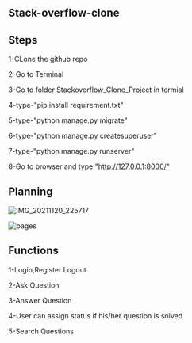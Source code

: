 ## Stack-overflow-clone


## Steps

1-CLone the github repo

2-Go to Terminal

3-Go to folder Stackoverflow_Clone_Project in termial

4-type-"pip install requirement.txt"

5-type-"python manage.py migrate"

6-type-"python manage.py createsuperuser"

7-type-"python manage.py runserver"

8-Go to browser and type "http://127.0.0.1:8000/" 


## Planning


![IMG_20211120_225717](https://user-images.githubusercontent.com/65871885/142736843-9416011f-64f9-44f3-aea4-7e0a3a28f291.jpg)


![pages](https://user-images.githubusercontent.com/65871885/142736869-4c192127-fa87-41b5-9275-9ffe67245fa3.jpg)


## Functions
1-Login,Register Logout

2-Ask Question

3-Answer Question

4-User can assign status if his/her question is solved

5-Search Questions

